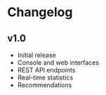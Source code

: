 # Changelog

## v1.0
- Initial release
- Console and web interfaces
- REST API endpoints
- Real-time statistics
- Recommendations
